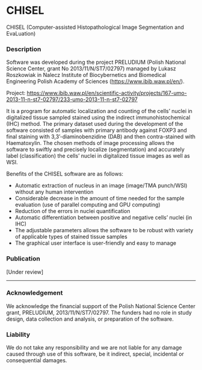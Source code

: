 # CHISEL
CHISEL (Computer-assisted Histopathological Image Segmentation and EvaLuation)

### Description
Software was developed during the project PRELUDIUM (Polish National Science Center, grant No 2013/11/N/ST7/02797) managed by Lukasz Roszkowiak in Nalecz Institute of Biocybernetics and Biomedical Engineering Polish Academy of Sciences (https://www.ibib.waw.pl/en/).

Project: https://www.ibib.waw.pl/en/scientific-activity/projects/167-umo-2013-11-n-st7-02797/233-umo-2013-11-n-st7-02797

It is a program for automatic localization and counting of the cells’ nuclei in digitalized tissue sampled stained using the indirect immunohistochemical (IHC) method. The primary dataset used during the development of the software consisted of samples with primary antibody against FOXP3 and final staining with 3,3’-diaminobenzidine (DAB) and then contra-stained with Haematoxylin. The chosen methods of image processing allows the software to swiftly and precisely localize (segmentation) and accurately label (classification) the cells’ nuclei in digitalized tissue images as well as WSI. 

Benefits of the CHISEL software are as follows:
*	Automatic extraction of nucleus in an image (image/TMA punch/WSI) without any human intervention
*	Considerable decrease in the amount of time needed for the sample evaluation (use of parallel computing and GPU computing)
*	Reduction of the errors in nuclei quantification
*	Automatic differentiation between positive and negative cells’ nuclei (in IHC)
*	The adjustable parameters allows the software to be robust with variety of applicable types of stained tissue samples 
*	The graphical user interface is user-friendly and easy to manage

### Publication
[Under review]

****
### Acknowledgement
We acknowledge the financial support of the Polish National Science Center grant, PRELUDIUM, 2013/11/N/ST7/02797. The funders had no role in study design, data collection and analysis, or preparation of the software.

### Liability
We do not take any responsibility and we are not liable for any damage caused through use of this software, be it indirect, special, incidental or consequential damages.

